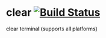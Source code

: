 # clear [![Build Status](https://travis-ci.org/SrinivasanTarget/cmdclear)](https://travis-ci.org/SrinivasanTarget/cmdclear)

clear terminal (supports all platforms)
